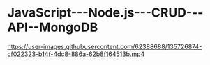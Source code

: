 # JavaScript---Node.js---CRUD---API--MongoDB

https://user-images.githubusercontent.com/62388688/135726874-cf022323-b14f-4dc8-886a-62b8f164513b.mp4

